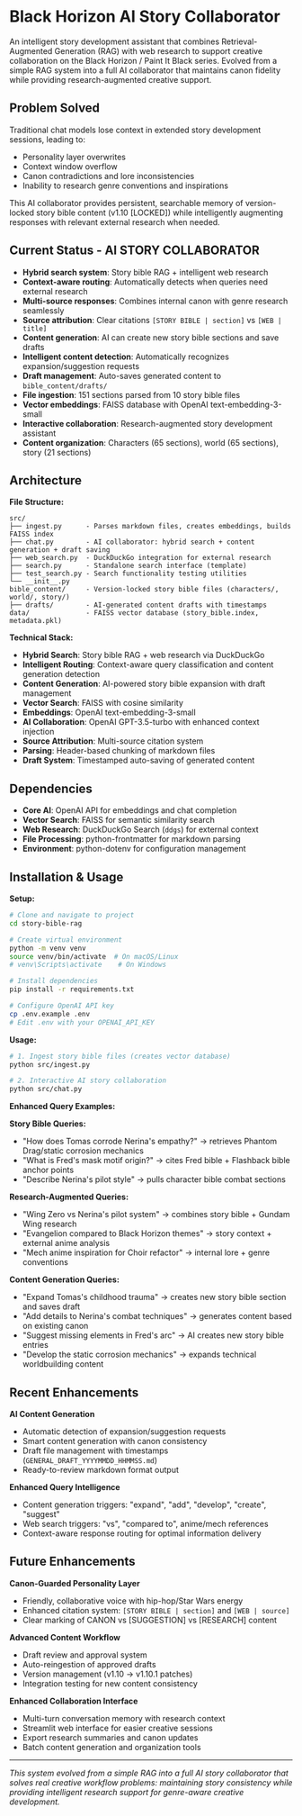 # Black Horizon AI Story Collaborator

An intelligent story development assistant that combines Retrieval-Augmented Generation (RAG) with web research to support creative collaboration on the Black Horizon / Paint It Black series. Evolved from a simple RAG system into a full AI collaborator that maintains canon fidelity while providing research-augmented creative support.

## Problem Solved
Traditional chat models lose context in extended story development sessions, leading to:

- Personality layer overwrites
- Context window overflow  
- Canon contradictions and lore inconsistencies
- Inability to research genre conventions and inspirations

This AI collaborator provides persistent, searchable memory of version-locked story bible content (v1.10 [LOCKED]) while intelligently augmenting responses with relevant external research when needed.

## Current Status - AI STORY COLLABORATOR

- **Hybrid search system**: Story bible RAG + intelligent web research
- **Context-aware routing**: Automatically detects when queries need external research  
- **Multi-source responses**: Combines internal canon with genre research seamlessly
- **Source attribution**: Clear citations `[STORY BIBLE | section]` vs `[WEB | title]`
- **Content generation**: AI can create new story bible sections and save drafts
- **Intelligent content detection**: Automatically recognizes expansion/suggestion requests
- **Draft management**: Auto-saves generated content to `bible_content/drafts/`
- **File ingestion**: 151 sections parsed from 10 story bible files  
- **Vector embeddings**: FAISS database with OpenAI text-embedding-3-small
- **Interactive collaboration**: Research-augmented story development assistant
- **Content organization**: Characters (65 sections), world (65 sections), story (21 sections)

## Architecture

**File Structure:**

```text
src/
├── ingest.py      - Parses markdown files, creates embeddings, builds FAISS index
├── chat.py        - AI collaborator: hybrid search + content generation + draft saving
├── web_search.py  - DuckDuckGo integration for external research
├── search.py      - Standalone search interface (template)  
├── test_search.py - Search functionality testing utilities
└── __init__.py    
bible_content/     - Version-locked story bible files (characters/, world/, story/)
├── drafts/        - AI-generated content drafts with timestamps
data/              - FAISS vector database (story_bible.index, metadata.pkl)
```

**Technical Stack:**

- **Hybrid Search**: Story bible RAG + web research via DuckDuckGo
- **Intelligent Routing**: Context-aware query classification and content generation detection
- **Content Generation**: AI-powered story bible expansion with draft management
- **Vector Search**: FAISS with cosine similarity
- **Embeddings**: OpenAI text-embedding-3-small  
- **AI Collaboration**: OpenAI GPT-3.5-turbo with enhanced context injection
- **Source Attribution**: Multi-source citation system
- **Parsing**: Header-based chunking of markdown files
- **Draft System**: Timestamped auto-saving of generated content

## Dependencies

- **Core AI**: OpenAI API for embeddings and chat completion
- **Vector Search**: FAISS for semantic similarity search
- **Web Research**: DuckDuckGo Search (`ddgs`) for external context
- **File Processing**: python-frontmatter for markdown parsing
- **Environment**: python-dotenv for configuration management

## Installation & Usage

**Setup:**

```bash
# Clone and navigate to project
cd story-bible-rag

# Create virtual environment
python -m venv venv
source venv/bin/activate  # On macOS/Linux
# venv\Scripts\activate    # On Windows

# Install dependencies
pip install -r requirements.txt

# Configure OpenAI API key
cp .env.example .env
# Edit .env with your OPENAI_API_KEY
```

**Usage:**

```bash
# 1. Ingest story bible files (creates vector database)
python src/ingest.py

# 2. Interactive AI story collaboration
python src/chat.py
```

**Enhanced Query Examples:**

**Story Bible Queries:**

- "How does Tomas corrode Nerina's empathy?" → retrieves Phantom Drag/static corrosion mechanics
- "What is Fred's mask motif origin?" → cites Fred bible + Flashback bible anchor points  
- "Describe Nerina's pilot style" → pulls character bible combat sections

**Research-Augmented Queries:**

- "Wing Zero vs Nerina's pilot system" → combines story bible + Gundam Wing research
- "Evangelion compared to Black Horizon themes" → story context + external anime analysis
- "Mech anime inspiration for Choir refactor" → internal lore + genre conventions

**Content Generation Queries:**

- "Expand Tomas's childhood trauma" → creates new story bible section and saves draft
- "Add details to Nerina's combat techniques" → generates content based on existing canon
- "Suggest missing elements in Fred's arc" → AI creates new story bible entries
- "Develop the static corrosion mechanics" → expands technical worldbuilding content

## Recent Enhancements

**AI Content Generation**
- Automatic detection of expansion/suggestion requests  
- Smart content generation with canon consistency
- Draft file management with timestamps (`GENERAL_DRAFT_YYYYMMDD_HHMMSS.md`)
- Ready-to-review markdown format output

**Enhanced Query Intelligence**
- Content generation triggers: "expand", "add", "develop", "create", "suggest"
- Web search triggers: "vs", "compared to", anime/mech references
- Context-aware response routing for optimal information delivery

## Future Enhancements

**Canon-Guarded Personality Layer**

- Friendly, collaborative voice with hip-hop/Star Wars energy
- Enhanced citation system: `[STORY BIBLE | section]` and `[WEB | source]`
- Clear marking of CANON vs [SUGGESTION] vs [RESEARCH] content

**Advanced Content Workflow**  

- Draft review and approval system
- Auto-reingestion of approved drafts
- Version management (v1.10 → v1.10.1 patches)
- Integration testing for new content consistency

**Enhanced Collaboration Interface**

- Multi-turn conversation memory with research context
- Streamlit web interface for easier creative sessions
- Export research summaries and canon updates
- Batch content generation and organization tools

---

*This system evolved from a simple RAG into a full AI story collaborator that solves real creative workflow problems: maintaining story consistency while providing intelligent research support for genre-aware creative development.*
